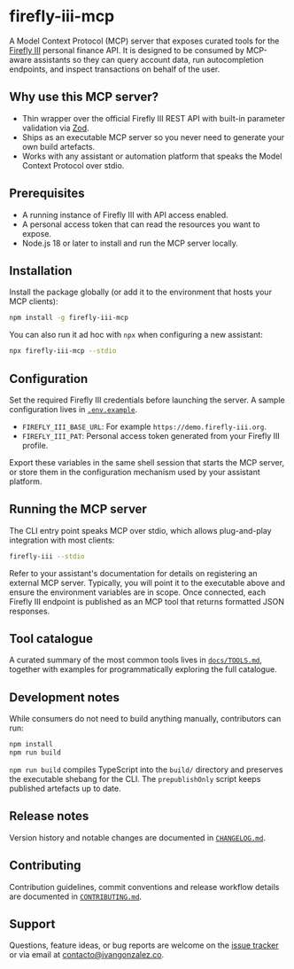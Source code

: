 # firefly-iii-mcp

A Model Context Protocol (MCP) server that exposes curated tools for the
[Firefly III](https://www.firefly-iii.org/) personal finance API. It is designed
to be consumed by MCP-aware assistants so they can query account data, run
autocompletion endpoints, and inspect transactions on behalf of the user.

## Why use this MCP server?

- Thin wrapper over the official Firefly III REST API with built-in parameter
  validation via [Zod](https://zod.dev/).
- Ships as an executable MCP server so you never need to generate your own
  build artefacts.
- Works with any assistant or automation platform that speaks the Model
  Context Protocol over stdio.

## Prerequisites

- A running instance of Firefly III with API access enabled.
- A personal access token that can read the resources you want to expose.
- Node.js 18 or later to install and run the MCP server locally.

## Installation

Install the package globally (or add it to the environment that hosts your MCP
clients):

```bash
npm install -g firefly-iii-mcp
```

You can also run it ad hoc with `npx` when configuring a new assistant:

```bash
npx firefly-iii-mcp --stdio
```

## Configuration

Set the required Firefly III credentials before launching the server. A sample
configuration lives in [`.env.example`](./.env.example).

- `FIREFLY_III_BASE_URL`: For example `https://demo.firefly-iii.org`.
- `FIREFLY_III_PAT`: Personal access token generated from your Firefly III
  profile.

Export these variables in the same shell session that starts the MCP server, or
store them in the configuration mechanism used by your assistant platform.

## Running the MCP server

The CLI entry point speaks MCP over stdio, which allows plug-and-play
integration with most clients:

```bash
firefly-iii --stdio
```

Refer to your assistant's documentation for details on registering an external
MCP server. Typically, you will point it to the executable above and ensure the
environment variables are in scope. Once connected, each Firefly III endpoint is
published as an MCP tool that returns formatted JSON responses.

## Tool catalogue

A curated summary of the most common tools lives in
[`docs/TOOLS.md`](./docs/TOOLS.md), together with examples for programmatically
exploring the full catalogue.

## Development notes

While consumers do not need to build anything manually, contributors can run:

```bash
npm install
npm run build
```

`npm run build` compiles TypeScript into the `build/` directory and preserves
the executable shebang for the CLI. The `prepublishOnly` script keeps published
artefacts up to date.

## Release notes

Version history and notable changes are documented in
[`CHANGELOG.md`](./CHANGELOG.md).

## Contributing

Contribution guidelines, commit conventions and release workflow details are
documented in [`CONTRIBUTING.md`](./CONTRIBUTING.md).

## Support

Questions, feature ideas, or bug reports are welcome on the
[issue tracker](https://github.com/ivangonzalezg/firefly-iii-mcp/issues) or via
email at [contacto@ivangonzalez.co](mailto:contacto@ivangonzalez.co).
